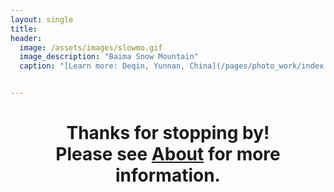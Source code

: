 ```yaml
---
layout: single
title: 
header:
  image: /assets/images/slowmo.gif
  image_description: "Baima Snow Mountain"
  caption: "[Learn more: Deqin, Yunnan, China](/pages/photo_work/index.html)"


---
```


<h1>
<p align="center"> Thanks for stopping by! <br /> Please see <a href="pages/resume/index.html">About</a>
 for more information. </p>
</h1>

